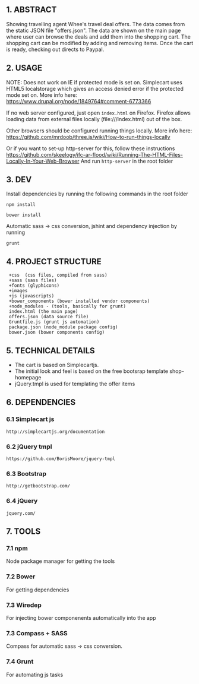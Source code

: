 ## 1. ABSTRACT

Showing travelling agent Whee's travel deal offers. The data comes from the static JSON file "offers.json".
The data are shown on the main page where user can browse the deals and add them into the shopping cart. The shopping cart can be modified by adding and removing items. Once the cart is ready, checking out directs to Paypal. 

## 2. USAGE

NOTE: Does not work on IE if protected mode is set on. Simplecart uses HTML5 localstorage which gives an access denied error if the protected mode set on. More info here: https://www.drupal.org/node/1849764#comment-6773366

If no web server configured,
just open `index.html` on Firefox. Firefox allows loading data from external files locally   (file:///index.html) out of the box. 

Other browsers should be configured running things locally. More info here:
https://github.com/mrdoob/three.js/wiki/How-to-run-things-locally

Or if you want to set-up http-server for this, follow these instructions
https://github.com/skeelogy/ifc-ar-flood/wiki/Running-The-HTML-Files-Locally-In-Your-Web-Browser
And run `http-server` in the root folder

## 3. DEV

Install dependencies by running the following commands in the root folder
 
`npm install`

`bower install`

Automatic sass -> css conversion, jshint and dependency injection by running 

`grunt`


## 4. PROJECT STRUCTURE
```
 +css  (css files, compiled from sass)
 +sass (sass files)
 +fonts (glyphicons) 
 +images
 +js (javascripts)
 +bower_components (bower installed vendor components)
 +node_modules - (tools, basically for grunt)
 index.html (the main page)
 offers.json (data source file)
 Gruntfile.js (grunt js automation)
 package.json (node_module package config)
 bower.json (bower components config)
```

## 5. TECHNICAL DETAILS

* The cart is based on Simplecartjs.
* The initial look and feel is based on the free bootsrap template shop-homepage
* jQuery.tmpl is used for templating the offer items
 

## 6. DEPENDENCIES
	
### 6.1 Simplecart js
	http://simplecartjs.org/documentation

### 6.2 jQuery tmpl    
    https://github.com/BorisMoore/jquery-tmpl

### 6.3 Bootstrap
	http://getbootstrap.com/

### 6.4 jQuery
	jquery.com/

## 7. TOOLS

### 7.1 npm
Node package manager for getting the tools

### 7.2 Bower
For getting dependencies

### 7.3 Wiredep
For injecting bower componenents automatically into the app

### 7.3 Compass + SASS
Compass for automatic sass -> css conversion.

### 7.4 Grunt
For automating js tasks
